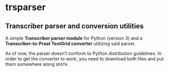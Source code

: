 # trsparser
## Transcriber parser and conversion utilities

A simple **Transcriber parser module** for Python (version 3) and a **Transcriber-to-Praat TextGrid converter** utilizing said parser.

As of now, the parser doesn’t conform to Python distribution guidelines. In order to get the converter to work, you need to download both files and put them somewhere along `$PATH`.
